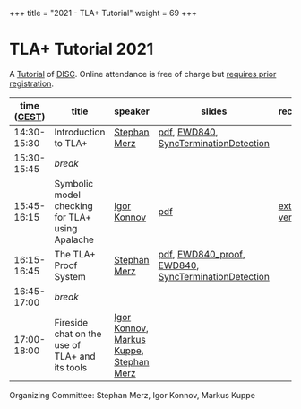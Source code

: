 +++
title = "2021 - TLA+ Tutorial"
weight = 69
+++

# TLA+ Tutorial 2021

A [Tutorial](http://www.disc-conference.org/wp/disc2021/workshops/) of [DISC](http://www.disc-conference.org/wp/disc2021/).  Online attendance is free of charge but [requires prior registration](https://docs.google.com/forms/d/e/1FAIpQLSfUPKHC4YPKvVdQf0AyU83_5EJKfAOp3qvUgnRzFE2FQ9eJhA/viewform).

time ([CEST](https://www.timeanddate.com/time/zones/cest))  | title  | speaker | slides | recording |
------|--------|---------|--------|------------
14:30-15:30 | Introduction to TLA+ | [Stephan Merz](https://members.loria.fr/Stephan.Merz/) | [pdf](/202110/StephanMerzTLA.pdf), [EWD840](/202110/EWD840.tla), [SyncTerminationDetection](/202110/SyncTerminationDetection.tla) | |
15:30-15:45 | *break* | | | |
15:45-16:15 | Symbolic model checking for TLA+ using Apalache | [Igor Konnov](https://konnov.github.io) | [pdf](/202110/IgorKonnov-Apalache.pdf) | [extended version](https://www.youtube.com/watch?v=Ml7d_3vlH88) |
16:15-16:45 | The TLA+ Proof System | [Stephan Merz](https://members.loria.fr/Stephan.Merz/) | [pdf](/202110/StephanMerzTLA.pdf), [EWD840_proof](/202110/EWD840_proofs.tla), [EWD840](/202110/EWD840.tla), [SyncTerminationDetection](/202110/SyncTerminationDetection.tla) | |
16:45-17:00 | *break* | | | |
17:00-18:00 | Fireside chat on the use of TLA+ and its tools | [Igor Konnov](https://konnov.github.io), [Markus Kuppe](https://www.linkedin.com/in/markus-kuppe-643559180/), [Stephan Merz](https://members.loria.fr/Stephan.Merz/) | | |

Organizing Committee:  Stephan Merz, Igor Konnov, Markus Kuppe 